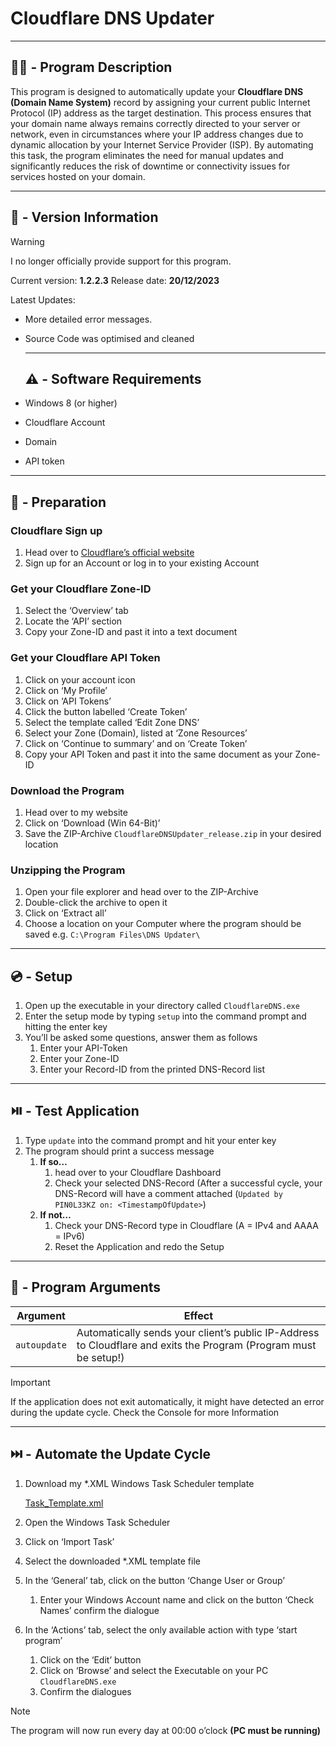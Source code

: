 # Cloudflare DNS Updater

---

## ☝🏼 - Program Description

This program is designed to automatically update your **Cloudflare DNS (Domain Name System)** record by assigning your current public Internet Protocol (IP) address as the target destination. This process ensures that your domain name always remains correctly directed to your server or network, even in circumstances where your IP address changes due to dynamic allocation by your Internet Service Provider (ISP). By automating this task, the program eliminates the need for manual updates and significantly reduces the risk of downtime or connectivity issues for services hosted on your domain.

---

## 📔 - Version Information

> [!WARNING]  
> I no longer officially provide support for this program.


Current version: **1.2.2.3** Release date: **20/12/2023**

Latest Updates:

- More detailed error messages.
- Source Code was optimised and cleaned
    
    ---
    
    ## ⚠️ - Software Requirements
    

- Windows 8 (or higher)
- Cloudflare Account
- Domain
- API token

---

## 🚩 - Preparation

### Cloudflare Sign up

1.  Head over to [Cloudflare’s official website](https://www.cloudflare.com/)
2.  Sign up for an Account or log in to your existing Account

### Get your Cloudflare Zone-ID

1.  Select the ‘Overview’ tab
2.  Locate the ‘API’ section
3.  Copy your Zone-ID and past it into a text document

### Get your Cloudflare API Token

1.  Click on your account icon
2.  Click on ‘My Profile’
3.  Click on ‘API Tokens’
4.  Click the button labelled ‘Create Token’
5.  Select the template called ‘Edit Zone DNS’
6.  Select your Zone (Domain), listed at ‘Zone Resources’
7.  Click on ‘Continue to summary’ and on ‘Create Token’
8.  Copy your API Token and past it into the same document as your Zone-ID

### Download the Program

1.  Head over to my website
2.  Click on ‘Download (Win 64-Bit)’
3.  Save the ZIP-Archive `CloudflareDNSUpdater_release.zip` in your desired location

### Unzipping the Program

1.  Open your file explorer and head over to the ZIP-Archive
2.  Double-click the archive to open it
3.  Click on ‘Extract all’
4.  Choose a location on your Computer where the program should be saved e.g. `C:\Program Files\DNS Updater\`

---

## 💿 - Setup

1.  Open up the executable in your directory called `CloudflareDNS.exe`
2.  Enter the setup mode by typing `setup` into the command prompt and hitting the enter key
3.  You’ll be asked some questions, answer them as follows
    1.  Enter your API-Token
    2.  Enter your Zone-ID
    3.  Enter your Record-ID from the printed DNS-Record list

---

## ⏯️ - Test Application

1.  Type `update` into the command prompt and hit your enter key
2.  The program should print a success message
    1.  **If so…**
        1.  head over to your Cloudflare Dashboard
        2.  Check your selected DNS-Record (After a successful cycle, your DNS-Record will have a comment attached (`Updated by PIN0L33KZ on: <TimestampOfUpdate>`)
    2.  **If not…**
        1.  Check your DNS-Record type in Cloudflare (A = IPv4 and AAAA = IPv6)
        2.  Reset the Application and redo the Setup

---

## 🧩 - Program Arguments

| Argument | Effect |
| --- | --- |
| `autoupdate` | Automatically sends your client’s public IP-Address to Cloudflare and exits the Program (Program must be setup!) |

> [!IMPORTANT]  
> If the application does not exit automatically, it might have detected an error during the update cycle. Check the Console for more Information

---

## ⏭️ - Automate the Update Cycle

1.  Download my \*.XML Windows Task Scheduler template
    
    [Task_Template.xml](/api/files/0198b840-302a-76b9-89a3-b4b8f3af18b1/Task_Template.xml)
    
2.  Open the Windows Task Scheduler
3.  Click on ‘Import Task’
4.  Select the downloaded \*.XML template file
5.  In the ‘General’ tab, click on the button ‘Change User or Group’
    1.  Enter your Windows Account name and click on the button ‘Check Names’ confirm the dialogue
6.  In the ‘Actions’ tab, select the only available action with type ‘start program’
    1.  Click on the ‘Edit’ button
    2.  Click on ‘Browse’ and select the Executable on your PC `CloudflareDNS.exe`
    3.  Confirm the dialogues

> [!NOTE]  
> The program will now run every day at 00:00 o’clock **(PC must be running)**
